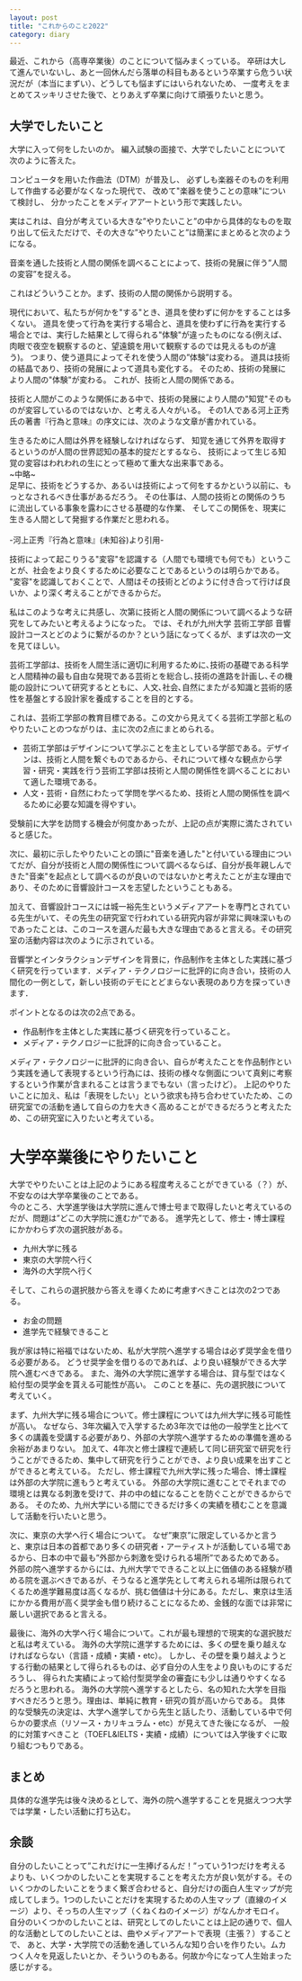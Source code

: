```yaml
---
layout: post
title: "これからのこと2022"
category: diary
---
```


最近、これから（高専卒業後）のことについて悩みまくっている。
卒研は大して進んでいないし、あと一回休んだら落単の科目もあるという卒業すら危うい状況だが（本当にまずい）、どうしても悩まずにはいられないため、
一度考えをまとめてスッキリさせた後で、とりあえず卒業に向けて頑張りたいと思う。

## 大学でしたいこと  
大学に入って何をしたいのか。
編入試験の面接で、大学でしたいことについて次のように答えた。
>
コンピュータを用いた作曲法（DTM）が普及し、
必ずしも楽器そのものを利用して作曲する必要がなくなった現代で、
改めて"楽器を使うことの意味"について検討し、
分かったことをメディアアートという形で実践したい。

実はこれは、自分が考えている大きな”やりたいこと”の中から具体的なものを取り出して伝えただけで、その大きな”やりたいこと”は簡潔にまとめると次のようになる。

>
音楽を通した技術と人間の関係を調べることによって、技術の発展に伴う”人間の変容”を捉える。

これはどういうことか。まず、技術の人間の関係から説明する。  

現代において、私たちが何かを"する"とき、道具を使わずに何かをすることは多くない。
道具を使って行為を実行する場合と、道具を使わずに行為を実行する場合とでは、実行した結果として得られる"体験"が違ったものになる(例えば、肉眼で夜空を観察するのと、望遠鏡を用いて観察するのでは見えるものが違う)。
つまり、使う道具によってそれを使う人間の”体験”は変わる。
道具は技術の結晶であり、技術の発展によって道具も変化する。
そのため、技術の発展により人間の"体験"が変わる。
これが、技術と人間の関係である。    

技術と人間がこのような関係にある中で、技術の発展により人間の"知覚"そのものが変容しているのではないか、と考える人々がいる。
その1人である河上正秀氏の著書『行為と意味』の序文には、次のような文章が書かれている。

>
生きるために人間は外界を経験しなければならず、
知覚を通じて外界を取得するというのが人間の世界認知の基本的掟だとするなら、
技術によって生じる知覚の変容はわれわれの生にとって極めて重大な出来事である。  
~中略~  
足早に、技術をどうするか、あるいは技術によって何をするかという以前に、もっとなされるべき仕事があるだろう。
その仕事は、人間の技術との関係のうちに流出している事象を露わにさせる基礎的な作業、
そしてこの関係を、現実に生きる人間として発掘する作業だと思われる。  
<br>
-河上正秀『行為と意味』(未知谷)より引用-

技術によって起こりうる"変容"を認識する（人間でも環境でも何でも）ということが、社会をより良くするために必要なことであるというのは明らかである。
"変容"を認識しておくことで、人間はその技術とどのように付き合って行けば良いか、より深く考えることができるからだ。

私はこのような考えに共感し、次第に技術と人間の関係について調べるような研究をしてみたいと考えるようになった。
では、それが九州大学 芸術工学部 音響設計コースとどのように繋がるのか？という話になってくるが、まずは次の一文を見てほしい。

>
芸術工学部は、技術を人間生活に適切に利用するために､技術の基礎である科学と人間精神の最も自由な発現である芸術とを総合し､技術の進路を計画し､その機能の設計について研究するとともに、人文､社会､自然にまたがる知識と芸術的感性を基盤とする設計家を養成することを目的とする。

これは、芸術工学部の教育目標である。この文から見えてくる芸術工学部と私のやりたいことのつながりは、主に次の2点にまとめられる。
* 芸術工学部はデザインについて学ぶことを主としている学部である。デザインは、技術と人間を繋ぐものであるから、それについて様々な観点から学習・研究・実践を行う芸術工学部は技術と人間の関係性を調べることにおいて適した環境である。  
* 人文・芸術・自然にわたって学問を学べるため、技術と人間の関係性を調べるために必要な知識を得やすい。  

受験前に大学を訪問する機会が何度かあったが、上記の点が実際に満たされていると感じた。  

次に、最初に示したやりたいことの頭に"音楽を通した"と付いている理由についてだが、自分が技術と人間の関係性について調べるならば、自分が長年親しんできた"音楽"を起点として調べるのが良いのではないかと考えたことが主な理由であり、そのために音響設計コースを志望したということもある。

加えて、音響設計コースには城一裕先生というメディアアートを専門とされている先生がいて、その先生の研究室で行われている研究内容が非常に興味深いものであったことは、このコースを選んだ最も大きな理由であると言える。その研究室の活動内容は次のように示されている。

>
音響学とインタラクションデザインを背景に，作品制作を主体とした実践に基づく研究を行っています．メディア・テクノロジーに批評的に向き合い，技術の人間化の一例として，新しい技術のデモにとどまらない表現のあり方を探っていきます．

ポイントとなるのは次の2点である。
* 作品制作を主体とした実践に基づく研究を行っていること。
* メディア・テクノロジーに批評的に向き合っていること。

メディア・テクノロジーに批評的に向き合い、自らが考えたことを作品制作という実践を通して表現するという行為には、技術の様々な側面について真剣に考察するという作業が含まれることは言うまでもない（言ったけど）。
上記のやりたいことに加え、私は「表現をしたい」という欲求も持ち合わせていたため、この研究室での活動を通して自らの力を大きく高めることができるだろうと考えたため、この研究室に入りたいと考えている。

# 大学卒業後にやりたいこと  
大学でやりたいことは上記のようにある程度考えることができている（？）が、不安なのは大学卒業後のことである。  
今のところ、大学進学後は大学院に進んで博士号まで取得したいと考えているのだが、問題は”どこの大学院に進むか”である。
進学先として、修士・博士課程にかかわらず次の選択肢がある。

* 九州大学に残る
* 東京の大学院へ行く
* 海外の大学院へ行く

そして、これらの選択肢から答えを導くために考慮すべきことは次の2つである。

* お金の問題
* 進学先で経験できること

我が家は特に裕福ではないため、私が大学院へ進学する場合は必ず奨学金を借りる必要がある。
どうせ奨学金を借りるのであれば、より良い経験ができる大学院へ進むべきである。
また、海外の大学院に進学する場合は、貸与型ではなく給付型の奨学金を貰える可能性が高い。
このことを基に、先の選択肢について考えていく。

まず、九州大学に残る場合について。修士課程については九州大学に残る可能性が高い。
なぜなら、3年次編入で入学するため3年次では他の一般学生と比ベて多くの講義を受講する必要があり、外部の大学院へ進学するための準備を進める余裕があまりない。
加えて、4年次と修士課程で連続して同じ研究室で研究を行うことができるため、集中して研究を行うことができ、より良い成果を出すことができると考えている。
ただし、修士課程で九州大学に残った場合、博士課程は外部の大学院に進もうと考えている。
外部の大学院に進むことでそれまでの環境とは異なる刺激を受けて、井の中の蛙になることを防ぐことができるからである。
そのため、九州大学にいる間にできるだけ多くの実績を積むことを意識して活動を行いたいと思う。

次に、東京の大学へ行く場合について。
なぜ”東京”に限定しているかと言うと、東京は日本の首都であり多くの研究者・アーティストが活動している場であるから、日本の中で最も”外部から刺激を受けられる場所”であるためである。
外部の院へ進学するからには、九州大学でできること以上に価値のある経験が積める院を選ぶべきであるが、そうなると進学先として考えられる場所は限られてくるため進学難易度は高くなるが、挑む価値は十分にある。ただし、東京は生活にかかる費用が高く奨学金も借り続けることになるため、金銭的な面では非常に厳しい選択であると言える。

最後に、海外の大学へ行く場合について。これが最も理想的で現実的な選択肢だと私は考えている。
海外の大学院に進学するためには、多くの壁を乗り越えなければならない（言語・成績・実績・etc）。
しかし、その壁を乗り越えようとする行動の結果として得られるものは、必ず自分の人生をより良いものにするだろうし、
得られた実績によって給付型奨学金の審査にも少しは通りやすくなるだろうと思われる。
海外の大学院へ進学するとしたら、名の知れた大学を目指すべきだろうと思う。理由は、単純に教育・研究の質が高いからである。
具体的な受験先の決定は、大学へ進学してから先生と話したり、活動している中で何らかの要求点（リソース・カリキュラム・etc）が見えてきた後になるが、
一般的に対策すべきこと（TOEFL&IELTS・実績・成績）については入学後すぐに取り組むつもりである。

## まとめ

具体的な進学先は後々決めるとして、海外の院へ進学することを見据えつつ大学では学業・したい活動に打ち込む。

## 余談

自分のしたいことって”これだけに一生捧げるんだ！”っていう1つだけを考えるよりも、いくつかのしたいことを実現することを考えた方が良い気がする。そのいくつかのしたいことをうまく繋ぎ合わせると、自分だけの面白人生マップが完成してしまう。1つのしたいことだけを実現するための人生マップ（直線のイメージ）より、そっちの人生マップ（くねくねのイメージ）がなんかオモロイ。
自分のいくつかのしたいことは、研究としてのしたいことは上記の通りで、個人的な活動としてのしたいことは、曲やメディアアートで表現（主張？）することで、
あと、大学・大学院での活動を通していろんな知り合いを作りたい。ムカつく人々を見返したいとか、そういうのもある。何故か今になって人生始まった感じがする。